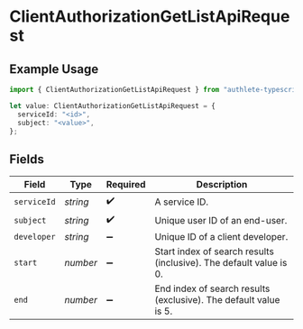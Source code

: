 # ClientAuthorizationGetListApiRequest

## Example Usage

```typescript
import { ClientAuthorizationGetListApiRequest } from "authlete-typescript-sdk/models/operations";

let value: ClientAuthorizationGetListApiRequest = {
  serviceId: "<id>",
  subject: "<value>",
};
```

## Fields

| Field                                                              | Type                                                               | Required                                                           | Description                                                        |
| ------------------------------------------------------------------ | ------------------------------------------------------------------ | ------------------------------------------------------------------ | ------------------------------------------------------------------ |
| `serviceId`                                                        | *string*                                                           | :heavy_check_mark:                                                 | A service ID.                                                      |
| `subject`                                                          | *string*                                                           | :heavy_check_mark:                                                 | Unique user ID of an end-user.<br/>                                |
| `developer`                                                        | *string*                                                           | :heavy_minus_sign:                                                 | Unique ID of a client developer.<br/>                              |
| `start`                                                            | *number*                                                           | :heavy_minus_sign:                                                 | Start index of search results (inclusive). The default value is 0. |
| `end`                                                              | *number*                                                           | :heavy_minus_sign:                                                 | End index of search results (exclusive). The default value is 5.<br/> |